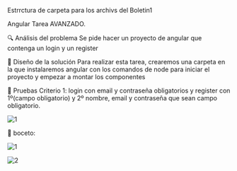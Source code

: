 Estrrctura de carpeta para los archivs del Boletin1



Angular Tarea AVANZADO.

🔍 Análisis del problema Se pide hacer un proyecto de angular que contenga un login y un register

📐 Diseño de la solución Para realizar esta tarea, crearemos una carpeta en la que instalaremos angular con los comandos de node para iniciar el proyecto y empezar a montar los componentes

📐 Pruebas Criterio 1: login con email y contraseña obligatorios y register con 1º(campo obligatorio) y 2º nombre, email y contraseña que sean campo obligatorio.

![1](https://user-images.githubusercontent.com/95092587/216376694-77fa3d40-7a62-414f-9c9e-1c899fe071d7.gif)

📐 boceto:

![1](https://user-images.githubusercontent.com/95092587/216377435-13a17d3a-95e9-4b2e-aee7-e47ac1273fac.png)

![2](https://user-images.githubusercontent.com/95092587/216377468-de6a86af-2985-498f-85c2-b8985fef988c.png)


